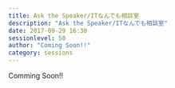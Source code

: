 ```yaml
---
title: Ask the Speaker/ITなんでも相談室
description: "Ask the Speaker/ITなんでも相談室"
date: 2017-09-29 16:30
sessionlevel: 50
author: "Coming Soon!!"
category: sessions
---
```

Comming Soon!!
